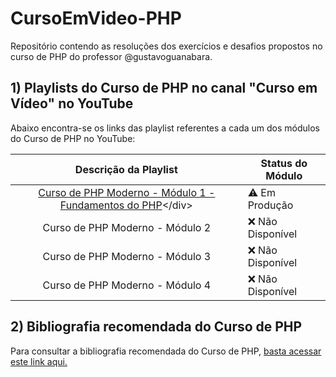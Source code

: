 # CursoEmVideo-PHP
Repositório contendo as resoluções dos exercícios e desafios propostos no curso de PHP do professor @gustavoguanabara.

## 1) Playlists do Curso de PHP no canal "Curso em Vídeo" no YouTube
Abaixo encontra-se os links das playlist referentes a cada um dos módulos do Curso de PHP no YouTube:

|Descrição da Playlist|Status do Módulo|
|---|---|
|<div align="center">[Curso de PHP Moderno - Módulo 1 - Fundamentos do PHP](https://youtube.com/playlist?list=PLHz_AreHm4dlFPrCXCmd5g92860x_Pbr_)</div>|⚠️ Em Produção|
|<div align="center">Curso de PHP Moderno - Módulo 2</div>|❌ Não Disponível|
|<div align="center">Curso de PHP Moderno - Módulo 3</div>|❌ Não Disponível|
|<div align="center">Curso de PHP Moderno - Módulo 4</div>|❌ Não Disponível|

## 2) Bibliografia recomendada do Curso de PHP
Para consultar a bibliografia recomendada do Curso de PHP, [basta acessar este link aqui.](https://github.com/gui-cordeiro/CursoEmVideo-PHP/blob/main/bibliografia/bibliografia.md)
